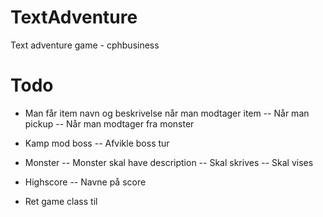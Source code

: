# TextAdventure
Text adventure game - cphbusiness

# Todo
- Man får item navn og beskrivelse når man modtager item
-- Når man pickup
-- Når man modtager fra monster

- Kamp mod boss
-- Afvikle boss tur

- Monster
-- Monster skal have description
-- Skal skrives
-- Skal vises

- Highscore
-- Navne på score

- Ret game class til
